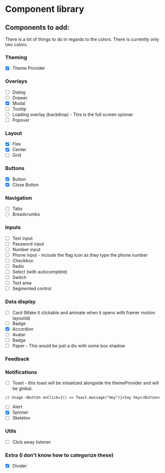 # Component library

## Components to add:

There is a lot of things to do in regards to the colors. There is currently only two colors.

### Theming

- [x] Theme Provider

### Overlays

- [ ] Dialog
- [ ] Drawer
- [x] Modal
- [ ] Tooltip
- [ ] Loading overlay (backdrop) - This is the full screen spinner
- [ ] Popover

### Layout

- [x] Flex
- [x] Center
- [ ] Grid

### Buttons

- [x] Button
- [x] Close Button

### Navigation

- [ ] Tabs
- [ ] Breadcrumbs

### Inputs

- [ ] Text input
- [ ] Password input
- [ ] Number input
- [ ] Phone input - include the flag icon as they type the phone number
- [ ] Checkbox
- [ ] Radio
- [ ] Select (with autocomplete)
- [ ] Switch
- [ ] Text area
- [ ] Segmented control

### Data display

- [ ] Card (Make it clickable and animate when it opens with framer motion layoutId)
- [ ] Badge
- [x] Accordion
- [ ] Avatar
- [ ] Badge
- [ ] Paper - This would be just a div with some box shadow

### Feedback

### Notifications

- [ ] Toast - this toast will be inisialized alongside the themeProvider and will be global.

`
  // Usage
  <Button onClick={() => Toast.message("Hey")}>Say hey</Button>
`

- [ ] Alert
- [x] Spinner
- [ ] Skeleton

### Utils

- [ ] Click away listener

### Extra (I don't know how to categorize these)

- [x] Divider
